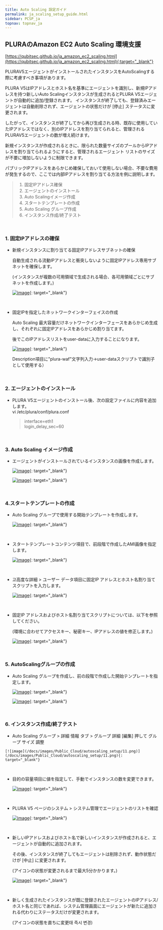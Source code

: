 ```yaml
---
title: Auto Scaling 設定ガイド
permalink: ja_scaling_setup_guide.html
sidebar: PCSP_ja
topnav: topnav_ja
---
```



## PLURAのAmazon EC2 Auto Scaling 環境支援

[https://qubitsec.github.io/ja_amazon_ec2_scaling.html](https://qubitsec.github.io/ja_amazon_ec2_scaling.html){:target="_blank"}

PLURAV5エージェントがインストールされたインスタンスをAutoScalingする際に考慮すべき事項があります。

PLURA V5はIPアドレスとホスト名を基準にエージェントを識別し、新規IPアドレスを持つ新しいAuto Scalingインスタンスが生成されるとPLURA V5エージェントが自動的に追加/登録されます。 インスタンスが終了しても、登録済みエージェントは自動削除されず、エージェントの状態だけが [停止] ステータスに変更されます。

したがって、インスタンスが終了してから再び生成される時、既存に使用していたIPアドレスではなく、別のIPアドレスを割り当てられると、管理されるPLURAV5エージェントの数が増え続けます。

新規インスタンスが作成されるときに、限られた数量サイズのプールからIPアドレスを割り当てられるようにすると、管理されるエージェント リストのサイズが不要に増加しないように制限できます。

パブリックIPアドレスをあらかじめ確保しておいて使用しない場合、不要な費用が発生するので、ここでは内部IPアドレスを割り当てる方法を例に説明します。

> 1.  固定IPアドレス確保
> 2.  エージェントのインストール
> 3.  Auto Scalingイメージ作成
> 4.  スタートテンプレートの作成
> 5.  Auto Scaling グループ作成
> 6.  インスタンス作成/終了テスト

<br />

### 1. 固定IPアドレスの確保

-   新規インスタンスに割り当てる固定IPアドレスサブネットの確保

    自動生成される流動IPアドレスと衝突しないように固定IPアドレス専用サブネットを確保します。

    (インスタンスが複数の可用領域で生成される場合、各可用領域ごとにサブネットを作成します。)  

    [![image](/docs/images/Public_Cloud/autoscaling_setup/01.png)](/docs/images/Public_Cloud/autoscaling_setup/01.png){: target="_blank"}

<br />

-   固定IPを指定したネットワークインターフェイスの作成

    Auto Scaling 最大容量だけネットワークインターフェースをあらかじめ生成し、それぞれに固定IPアドレスをあらかじめ割り当てます。

    後でこのIPアドレスリストをuser-dataに入力することになります。

    [![image](/docs/images/Public_Cloud/autoscaling_setup/02.png)](/docs/images/Public_Cloud/autoscaling_setup/02.png){: target="_blank"}

    Description項目に"plura-waf"文字列入力→user-dataスクリプトで識別子として使用する）

<br />

### 2. エージェントのインストール

-   PLURA V5エージェントのインストール後、次の設定ファイルに内容を追加します。  
    vi /etc/plura/conf/plura.conf
    
    > interface=eth1  
    > login_delay_sec=60
    

<br />

### 3. Auto Scaling イメージ作成

-   エージェントがインストールされているインスタンスの画像を作成します。

    [![image](/docs/images/Public_Cloud/autoscaling_setup/03.png)](/docs/images/Public_Cloud/autoscaling_setup/03.png){: target="_blank"}

    [![image](/docs/images/Public_Cloud/autoscaling_setup/04.png)](/docs/images/Public_Cloud/autoscaling_setup/04.png){: target="_blank"}

<br />

### 4.スタートテンプレートの作成

-   Auto Scaling グループで使用する開始テンプレートを作成します。

    [![image](/docs/images/Public_Cloud/autoscaling_setup/05.png)](/docs/images/Public_Cloud/autoscaling_setup/05.png){: target="_blank"}

<br />

-   スタートテンプレートコンテンツ項目で、前段階で作成したAMI画像を指定します。

    [![image](/docs/images/Public_Cloud/autoscaling_setup/06.png)](/docs/images/Public_Cloud/autoscaling_setup/06.png){: target="_blank"}

<br />

-   고高度な詳細 > ユーザー データ項目に固定IP アドレスとホスト名割り当てスクリプトを入力します。

    [![image](/docs/images/Public_Cloud/autoscaling_setup/07.png)](/docs/images/Public_Cloud/autoscaling_setup/07.png){: target="_blank"}

<br />

-   固定IP アドレスおよびホスト名割り当てスクリプトについては、以下を参照してください。

    (環境に合わせてアクセスキー、秘密キー、IPアドレスの値を修正します。)  

    [![image](/docs/images/Public_Cloud/autoscaling_setup/08.png)](/docs/images/Public_Cloud/autoscaling_setup/08.png){: target="_blank"}

<br />

### 5. AutoScalingグループの作成

-   Auto Scaling グループを作成し、前の段階で作成した開始テンプレートを指定します。

    [![image](/docs/images/Public_Cloud/autoscaling_setup/09.png)](/docs/images/Public_Cloud/autoscaling_setup/09.png){: target="_blank"}

    [![image](/docs/images/Public_Cloud/autoscaling_setup/10.png)](/docs/images/Public_Cloud/autoscaling_setup/10.png){: target="_blank"}

<br />

### 6. インスタンス作成/終了テスト

-    Auto Scaling グループ > 詳細 情報 タブ > グループ 詳細 [編集] 押して グループ サイズ 調整

    [![image](/docs/images/Public_Cloud/autoscaling_setup/11.png)](/docs/images/Public_Cloud/autoscaling_setup/11.png){: target="_blank"}

<br />

-   目的の容量項目に値を指定して、手動でインスタンスの数を変更できます。

    [![image](/docs/images/Public_Cloud/autoscaling_setup/12.png)](/docs/images/Public_Cloud/autoscaling_setup/12.png){: target="_blank"}

<br />

-   PLURA V5 ページのシステム > システム管理でエージェントのリストを確認

    [![image](/docs/images/Public_Cloud/autoscaling_setup/13.png)](/docs/images/Public_Cloud/autoscaling_setup/13.png){: target="_blank"}

<br />
    
-   新しいIPアドレスおよびホスト名で新しいインスタンスが作成されると、エージェントが自動的に追加されます。

    その後、インスタンスが終了してもエージェントは削除されず、動作状態だけが [中止] に変更されます。

    (アイコンの状態が変更されるまで最大5分かかります。)  

    [![image](/docs/images/Public_Cloud/autoscaling_setup/14.png)](/docs/images/Public_Cloud/autoscaling_setup/14.png){: target="_blank"}

<br />

-   新しく生成されたインスタンスが既に登録されたエージェントのIPアドレス/ホスト名と同じであれば、システム管理画面にエージェントが新たに追加される代わりにステータスだけが変更されます。
 
    (アイコンの状態を直ちに変更태 즉시 변경)